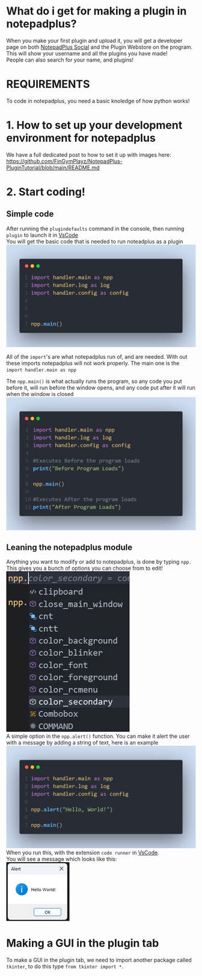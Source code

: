# What do i get for making a plugin in notepadplus?

When you make your first plugin and upload it, you will get a developer page on both <a href="http://npnp.lifeserverf.org/social/">NotepadPlus Social</a> and the Plugin Webstore on the program. This will show your username and all the plugins you have made!<br>
People can also search for your name, and plugins!

# REQUIREMENTS
To code in notepadplus, you need a basic knoledge of how python works!

# 1. How to set up your development environment for notepadplus
We have a full dedicated post to how to set it up with images here:
https://github.com/FinGymPlayz/NotepadPlus-PluginTutorial/blob/main/README.md

# 2. Start coding!

## Simple code
After running the `plugindefaults` command in the console, then running `plugin` to launch it in <a href="https://code.visualstudio.com/">VsCode</a><br>
You will get the basic code that is needed to run noteadplus as a plugin<br>
<img src="https://raw.githubusercontent.com/FinGymPlayz/Scripting-Plugins/main/imgs/img1.png">

All of the `import`'s are what notepadplus run of, and are needed. With out these imports notepadplus will not work properly. The main one is the `import handler.main as npp`

The `npp.main()` is what actually runs the program, so any code you put before it, will run before the window opens, and any code put after it will run when the window is closed<br>
<img src="https://raw.githubusercontent.com/FinGymPlayz/Scripting-Plugins/main/imgs/img2.png">

## Leaning the notepadplus module

Anything you want to modify or add to notepadplus, is done by typing `npp.` This gives you a bunch of options you can choose from to edit!<br>
<img src="https://raw.githubusercontent.com/FinGymPlayz/Scripting-Plugins/main/imgs/img3.png">
<br>
A simple option in the `npp.alert()` function. You can make it alert the user with a message by adding a string of text, here is an example<br>
<img src="https://raw.githubusercontent.com/FinGymPlayz/Scripting-Plugins/main/imgs/img4.png"><br>
When you run this, with the extension `code runner` in <a href="https://code.visualstudio.com/">VsCode</a>.<br> You will see a message which looks like this:<br>
<img src="https://raw.githubusercontent.com/FinGymPlayz/Scripting-Plugins/main/imgs/img5.png"><br>

# Making a GUI in the plugin tab

To make a GUI in the plugin tab, we need to import another package called `tkinter`, to do this type `from tkinter import *`.<br>
